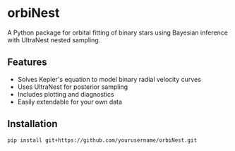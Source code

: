# orbiNest

A Python package for orbital fitting of binary stars using Bayesian inference with UltraNest nested sampling.

## Features

- Solves Kepler's equation to model binary radial velocity curves
- Uses UltraNest for posterior sampling
- Includes plotting and diagnostics
- Easily extendable for your own data

## Installation

```bash
pip install git+https://github.com/yourusername/orbiNest.git

